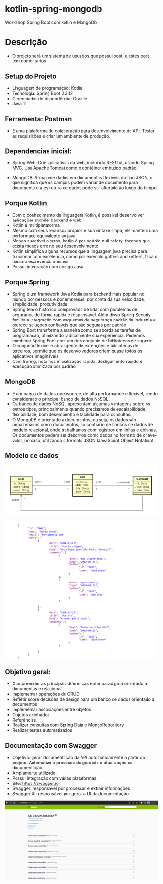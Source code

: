 # kotlin-spring-mongodb
Workshop Spring Boot com kotlin e MongoDb

# Descrição
* O projeto será um sistema de usuarios que possui post, e estes post tem comentarios

## Setup do Projeto 

* Linguagem de programação: Kotlin
* Tecnologia: Spring Boot 2.3.12
* Gerenciador de dependência: Gradlle
* Java 11

## Ferramenta: Postman
* É uma plataforma de colaboração para desenvolvimento de API. Testar as requisições e criar um ambiente de produção.

## Dependencias inicial:

* Spring Web: Crie aplicativos da web, incluindo RESTful, usando Spring MVC. Usa Apache Tomcat como o contêiner embutido padrão.

* MongoDB: Armazene dados em documentos flexíveis do tipo JSON, o que significa que os campos podem variar de documento para documento e a estrutura de dados pode ser alterada ao longo do tempo.

## Porque Kotlin

* Com o conhecimento da linguagem Kotlin, é possivel desenvolver aplicações mobile, backend e web
* Kotlin é multiplataforma
* Mesmo com seus recursos propios e sua sintaxe limpa, ele mantem uma performace equivalente ao java
* Menos sucetivel a erros, Kotlin é por padrão null safety, fazendo que exista menos erro no seu desenvolvimento
* Kotlin simplifica alguns recursos que a linguagem java precisa para funcionar com excelencia, como por exemplo gatters and setters, faça o mesmo escrevendo mesnos
* Possui integração com codigo Java

## Porque Spring

* Spring é um framework Java Kotlin para backend mais popular no mundo por pessoas e por empresas, por conta da sua velocidade, simplicidade, produtividade
* Spring tem o historico comprovado de lidar com problemas de segurança de forma rapida e responsavel. Além disso Spring Securiy facilita a integração com esquemas de segurança padrão da industria e oferece soluçoes confiaveis que são seguras por padrão
* Spring Boot transforma a maneira como se aborda as tarefas de programação, otimizando radicalmente sua experiência. Podemos combinar Spring Boot com um rico conjunto de bibliotecas de suporte
* O conjunto flexivel e abrangente de extenções e bibliotecas de terceiros, permite que os desenvolvedores criem quase todos os aplicativos imagináveis
* Com Spring, notamos inicialização rapida, desligamento rapido e execução otimizada por padrão

## MongoDB

* É um banco de dados opensource, de alta performance e flexível, sendo considerado o principal banco de dados NoSQL.
* Os banco de dados NoSQL apresentam algumas vantagens sobre os outros tipos, principalmente quando precisamos de escalabilidade, flexibilidade, bom desempenho e facilidade para consultas.
*  O MongoDB é orientado a documentos, ou seja, os dados são armazenados como documentos, ao contrário de bancos de dados de modelo relacional, onde trabalhamos com registros em linhas e colunas. Os documentos podem ser descritos como dados no formato de chave-valor, no caso, utilizando o formato JSON (JavaScript Object Notation).

## Modelo de dados

![alt text](https://github.com/wagnersistemalima/kotlin-spring-mongodb/blob/main/imagens/modelo.png)

![alter text](https://github.com/wagnersistemalima/kotlin-spring-mongodb/blob/main/imagens/agregado2.png)

## Objetivo geral:
* Compreender as principais diferenças entre paradigma orientado a documentos e relacional
* Implementar operações de CRUD
* Refletir sobre decisões de design para um banco de dados orientado a documentos
* Implementar associações entre objetos
* Objetos aninhados
* Referências
* Realizar consultas com Spring Data e MongoRepository
* Realizar testes automatizados

## Documentação com Swagger

* Objetivo: gerar documentação da API automaticamente a partir do projeto. Automatiza o processo de geração e atualização da documentação.
* Amplamente utilizado.
* Possui integração com várias plataformas.
* Site: https://swagger.io
* Swagger: responsável por processar e extrair informações
* Swagger UI: responsável por gerar a UI da documentação

![](https://github.com/wagnersistemalima/kotlin-spring-mongodb/blob/main/imagens/swagger.png)


